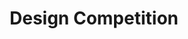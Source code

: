 ---
layout: project
permalink: /samsung_mobile_design_competition/
title: "Design Competition"
brief: "As fantastic as mobile devices are, there are moments when we simply desire to share a bigger picture with others."
solution: 'MobiScreen is a portable display that allows you to share your mobile content from any Samsung Galaxy device, no matter where life takes you. Its 27" retractable display fits into a slim, portable housing and opens with a simple button press. With its internal speakers, you can enjoy your content to its fullest.'
services:
 - "design research"
 - "ideation"
 - "innovation"
 - "user-centered design"
 - "prototyping"
 - "3D CAD modeling"
 - "photorealistic rendering"
main_image: "/assets/images/ideas/samsung_mobile_design_competition/h_i_Samsung Mobile
Design Competition 2019.jpg"
images:
- "/assets/images/ideas/samsung_mobile_design_competition/p_i_Samsung
Mobile Design Competition 2019_01.jpg"
- "/assets/images/ideas/samsung_mobile_design_competition/p_i_Samsung
Mobile Design Competition 2019_02.jpg"
---
